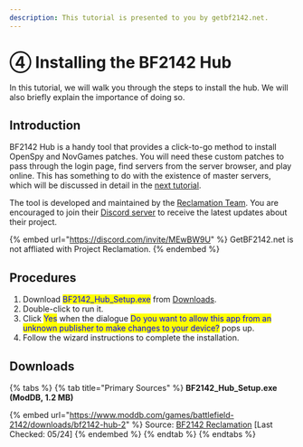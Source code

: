```yaml
---
description: This tutorial is presented to you by getbf2142.net.
---
```


# ④ Installing the ​BF2142 Hub

In this tutorial, we will walk you through the steps to install the hub. We will also briefly explain the importance of doing so.

## Introduction

BF2142 Hub is a handy tool that provides a click-to-go method to install OpenSpy and NovGames patches. You will need these custom patches to pass through the login page, find servers from the server browser, and play online. This has something to do with the existence of master servers, which will be discussed in detail in the [next tutorial](5.-installing-openspy-patches.md).

The tool is developed and maintained by the [Reclamation Team](https://battlefield2142.co/). You are encouraged to join their [Discord server](https://discord.com/invite/MEwBW9U) to receive the latest updates about their project.

{% embed url="https://discord.com/invite/MEwBW9U" %}
GetBF2142.net is not affliated with Project Reclamation.
{% endembed %}

## Procedures

1. Download <mark style="color:blue;">BF2142\_Hub\_Setup.exe</mark> from [Downloads](4.-installing-bf2142-hub.md#downloads).
2. Double-click to run it.
3. Click <mark style="color:blue;">Yes</mark> when the dialogue <mark style="color:blue;">Do you want to allow this app from an unknown publisher to make changes to your device?</mark> pops up.
4. Follow the wizard instructions to complete the installation.

## Downloads

{% tabs %}
{% tab title="Primary Sources" %}
**BF2142\_Hub\_Setup.exe (ModDB, 1.2 MB)**

{% embed url="https://www.moddb.com/games/battlefield-2142/downloads/bf2142-hub-2" %}
Source: [BF2142 Reclamation](https://battlefield2142.co/) \[Last Checked: 05/24]
{% endembed %}
{% endtab %}
{% endtabs %}
